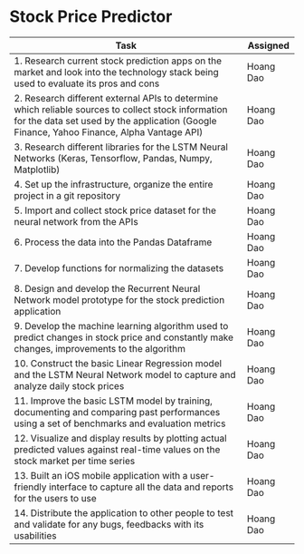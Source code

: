 # Stock Price Predictor
| Task | Assigned |
|---|---|
| 1. Research current stock prediction apps on the market and look into the technology stack being used to evaluate its pros and cons | Hoang Dao |
| 2. Research different external APIs to determine which reliable sources to collect stock information for the data set used by the application (Google Finance, Yahoo Finance, Alpha Vantage API) | Hoang Dao |
| 3. Research different libraries for the LSTM Neural Networks (Keras, Tensorflow, Pandas, Numpy, Matplotlib) | Hoang Dao |
| 4. Set up the infrastructure, organize the entire project in a git repository | Hoang Dao |
| 5. Import and collect stock price dataset for the neural network from the APIs | Hoang Dao |
| 6. Process the data into the Pandas Dataframe | Hoang Dao |
| 7. Develop functions for normalizing the datasets | Hoang Dao |
| 8. Design and develop the Recurrent Neural Network model prototype for the stock prediction application | Hoang Dao |
| 9. Develop the machine learning algorithm used to predict changes in stock price and constantly make changes, improvements to the algorithm | Hoang Dao |
| 10. Construct the basic Linear Regression model and the LSTM Neural Network model to capture and analyze daily stock prices | Hoang Dao |
| 11. Improve the basic LSTM model by training, documenting and comparing past performances using a set of benchmarks and evaluation metrics | Hoang Dao |
| 12. Visualize and display results by plotting actual predicted values against real-time values on the stock market per time series | Hoang Dao |
| 13. Built an iOS mobile application with a user-friendly interface to capture all the data and reports for the users to use | Hoang Dao |
| 14. Distribute the application to other people to test and validate for any bugs, feedbacks with its usabilities | Hoang Dao |
